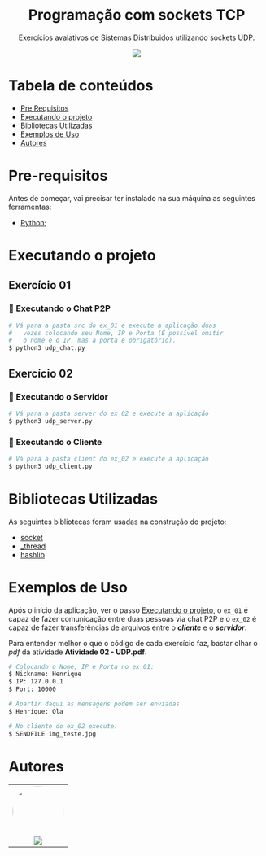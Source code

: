 <h1 align="center">Programação com sockets TCP</h1>
<p href="#descricao" align="center">Exercícios avalativos de Sistemas Distribuidos utilizando sockets UDP.</p>

<div align="center">
  <img src="https://img.shields.io/badge/python-%23007ACC.svg?&style=for-the-badge&logo=python&logoColor=white">
</div>

[comment]: <> (<h4 align="center"> )

[comment]: <> (  ✅  Projeto finalizado ✅)

[comment]: <> (</h4>)

Tabela de conteúdos
=================
<!--ts-->
   * [Pre Requisitos](#pre-requisitos)
   * [Executando o projeto](#executando-o-projeto)
   * [Bibliotecas Utilizadas](#bibliotecas-utilizadas)
   * [Exemplos de Uso](#exemplos-de-uso)
   * [Autores](#autores)
<!--te-->

Pre-requisitos
==============

Antes de começar, vai precisar ter instalado na sua máquina as seguintes ferramentas:
- [Python](https://www.python.org/);

Executando o projeto
====================

## Exercício 01
### 🎲 Executando o Chat P2P
```bash
# Vá para a pasta src do ex_01 e execute a aplicação duas
#   vezes colocando seu Nome, IP e Porta (É possível omitir 
#   o nome e o IP, mas a porta é obrigatório).
$ python3 udp_chat.py
```

## Exercício 02
### 🎲 Executando o Servidor

```bash
# Vá para a pasta server do ex_02 e execute a aplicação
$ python3 udp_server.py
```

### 🎲 Executando o Cliente

```bash
# Vá para a pasta client do ex_02 e execute a aplicação
$ python3 udp_client.py
```

Bibliotecas Utilizadas
==============

As seguintes bibliotecas foram usadas na construção do projeto:

- [socket](https://docs.python.org/3/library/socket.html)
- [_thread](https://docs.python.org/3/library/_thread.html)
- [hashlib](https://docs.python.org/3/library/hashlib.html)

Exemplos de Uso
==============

Após o início da aplicação, ver o passo [Executando o projeto](#executando-o-projeto), o ```ex_01``` é capaz de fazer 
comunicação entre duas pessoas via chat P2P e o ```ex_02``` é capaz de fazer transferências de arquivos entre o 
***cliente*** e o ***servidor***. 

Para entender melhor o que o código de cada exercício faz, bastar olhar o *pdf* da atividade **Atividade 02 - UDP.pdf**.

```bash
# Colocando o Nome, IP e Porta no ex_01:
$ Nickname: Henrique
$ IP: 127.0.0.1
$ Port: 10000

# Apartir daqui as mensagens podem ser enviadas
$ Henrique: Ola

# No cliente do ex_02 execute:
$ SENDFILE img_teste.jpg
```

Autores
=======

<table>
  <tr>
    <td align="center"><a href="https://www.linkedin.com/in/hmarcuzzo/"><img style="border-radius: 50%;" src="https://avatars2.githubusercontent.com/u/42159311?v=4" width="100px;" alt=""/></a><br /><a href="https://www.linkedin.com/in/hmarcuzzo/" title="Henrique Marcuzzo"><img href="https://www.linkedin.com/in/hmarcuzzo/" src="https://img.shields.io/badge/-HenriqueMarcuzzo-0077B5?style=flat&logo=Linkedin&logoColor=white&link=https://www.linkedin.com/in/hmarcuzzo/"></a></td>
  </tr>
</table>
